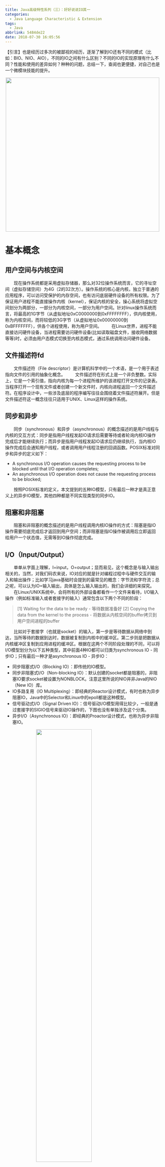 ```yaml
---
title: Java高级特性系列（三）：好好说说IO其一
categories:
  - Java Language Characteristic & Extension
tags:
  - Java
abbrlink: 5484de22
date: 2018-07-30 16:05:56
---
```

【引言】也是经历过多次的被鄙视的经历，逐渐了解到IO还有不同的模式（比如：BIO、NIO、AIO），不同的IO之间有什么区别？不同的IO的实现原理有什么不同？性能和使用的差异如何？种种的问题，总结一下，查阅也更便捷，对自己也是一个微模块技能的提升。
<div align=center><img src="/img/2018-07-30-01.jpg" width="500"/></div>
<!-- more -->

# 基本概念

## 用户空间与内核空间
&emsp;&emsp;现在操作系统都是采用虚拟存储器，那么对32位操作系统而言，它的寻址空间（虚拟存储空间）为4G（2的32次方）。操作系统的核心是内核，独立于普通的应用程序，可以访问受保护的内存空间，也有访问底层硬件设备的所有权限。为了保证用户进程不能直接操作内核（kernel），保证内核的安全，操心系统将虚拟空间划分为两部分，一部分为内核空间，一部分为用户空间。针对linux操作系统而言，将最高的1G字节（从虚拟地址0xC0000000到0xFFFFFFFF），供内核使用，称为内核空间，而将较低的3G字节（从虚拟地址0x00000000到0xBFFFFFFF），供各个进程使用，称为用户空间。
&emsp;&emsp;在Linux世界，进程不能直接访问硬件设备，当进程需要访问硬件设备(比如读取磁盘文件，接收网络数据等等)时，必须由用户态模式切换至内核态模式，通过系统调用访问硬件设备。

## 文件描述符fd
&emsp;&emsp;文件描述符（File descriptor）是计算机科学中的一个术语，是一个用于表述指向文件的引用的抽象化概念。
&emsp;&emsp;文件描述符在形式上是一个非负整数。实际上，它是一个索引值，指向内核为每一个进程所维护的该进程打开文件的记录表。当程序打开一个现有文件或者创建一个新文件时，内核向进程返回一个文件描述符。在程序设计中，一些涉及底层的程序编写往往会围绕着文件描述符展开。但是文件描述符这一概念往往只适用于UNIX、Linux这样的操作系统。

## 同步和异步
&emsp;&emsp;同步（synchronous）和异步（asynchronous）的概念描述的是用户线程与内核的交互方式：同步是指用户线程发起IO请求后需要等待或者轮询内核IO操作完成后才能继续执行；而异步是指用户线程发起IO请求后仍继续执行，当内核IO操作完成后会通知用户线程，或者调用用户线程注册的回调函数。POSIX标准对同步和异步的定义如下：
- A synchronous I/O operation causes the requesting process to be blocked until that I/O operation completes; 
- An asynchronous I/O operation does not cause the requesting process to be blocked; 

&emsp;&emsp;按照POSIX标准的定义，本文提到的五种IO模型，只有最后一种才是真正意义上的异步IO模型，其他四种都是不同实现类型的同步IO。

## 阻塞和非阻塞
&emsp;&emsp;阻塞和非阻塞的概念描述的是用户线程调用内核IO操作的方式：阻塞是指IO操作需要彻底完成后才返回到用户空间；而非阻塞是指IO操作被调用后立即返回给用户一个状态值，无需等到IO操作彻底完成。

## I/O（Input/Output）
&emsp;&emsp;单单从字面上理解，I=input，O=output；显而易见，这个概念是与输入输出相关的，当然，对我们码农来说，IO对应的就是针对编程过程中与硬件交互的输入和输出操作；比如学习java基础时会提到的最常见的概念：字节流和字符流；总之呢，可以认为IO=输入输出，具体是怎么输入输出的，我们会详细的来探究。
&emsp;&emsp;在Linux/UNIX系统中，会将所有的外部设备都看作一个文件来看待，I/O输入操作（例如标准输入或者套接字的输入）通常包含以下两个不同的阶段：
>[1] Waiting for the data to be ready - 等待数据准备好
[2] Copying the data from the kernel to the process - 将数据从内核空间的buffer拷贝到用户空间进程的buffer

&emsp;&emsp;比如对于套接字（也就是socket）的输入，第一步是等待数据从网络中到达，当所等待的数据到达时，数据被复制到内核中的缓冲区。第二步则是把数据从内核缓冲区复制到应用进程的缓冲区。根据在这两个不同阶段处理的不同，可以将I/O模型划分为以下五种类型，其中前面4种IO都可以归类为synchronous IO - 同步IO；只有最后一种才是asynchronous IO - 异步IO：
+ 同步阻塞式I/O（Blocking IO）：即传统的IO模型。
+ 同步非阻塞式I/O（Non-blocking IO）：默认创建的socket都是阻塞的，非阻塞IO要求socket被设置为NONBLOCK。注意这里所说的NIO并非Java的NIO（New IO）库。
+ IO多路复用（IO Multiplexing）：即经典的Reactor设计模式，有时也称为异步阻塞IO，Java中的Selector和Linux中的epoll都是这种模型。
+ 信号驱动式I/O（Signal Driven IO）：信号驱动I/O模型用得比较少，一般是通过套接字的SIGIO信号来驱动IO操作的，下图也没有单独涉及这个分类。
+ 异步I/O（Asynchronous IO）：即经典的Proactor设计模式，也称为异步非阻塞IO。
<img style="clear: both;display: block;margin:auto;" src="/img/2018-07-31-17.jpg" width="60%">

# IO模型详解
> 本章节内容参考自网络博客，感谢大牛们的分享。

&emsp;&emsp;为了理解的简单一些，这里以UDP套接字中的recvfrom函数作为系统调用来说明I/O模型。recvfrom函数类似于标准的read函数，它的作用是从指定的套接字中读取数据报。recvfrom会从应用进程空间运行切换到内核空间中运行，一段时间后会再切换回来。

## 同步阻塞式I/O（Blocking IO）
> blocking IO的特点就是在IO执行的两个阶段都被block了。

&emsp;&emsp;同步阻塞式IO就是我们传统的IO，它特点从命名上即可分析，这个IO的执行过程是阻塞的（也可以理解为同步的），实际就是只要发起了请求，要么整个流程成功返回，要么中途异常返回，在数据没有准备好之前，整个流程是不可插入其他操作的，是处于一种等待状态的。这种模型是最简单的也是效率最差的一种。
&emsp;&emsp;比如下图，阻塞式IO在执行时，由应用进程调用recvfrom，然后会切换到内核空间中运行，直到数据报到达且被复制到应用进程缓冲区中整个流程才算完成，才会返回。
<img style="clear: both;display: block;margin:auto;" src="/img/2018-07-31-01.jpg" width="75%">

## 同步非阻塞式I/O（Non-blocking IO）
> nonblocking IO的特点是用户进程需要不断的主动询问kernel数据好了没有。

&emsp;&emsp;非阻塞的概念，实际是和阻塞相反的，同步非阻塞IO就是在同步阻塞IO的基础上，将socket设置为NONBLOCK。当请求IO时，进程或者操作并不会阻塞在那里等待，相当于会发起一个尝试IO的请求，数据若是准备好了，则顺利完成IO，数据若是没有准备好，那么就返回一个标记（比如错误码之类的）告诉调用端，由调用端决定继续重新发起请求（一般称为轮询，应用进程会持续轮询内核，实际应用时不建议这么操作，因为会导致CPU开销过大）还是切换到其他操作上去。
&emsp;&emsp;比如下图，在前两次调用recvfrom时由于数据报没准备好，因此内核马上返回一个系统调用错误。第3次调用recvfrom时，数据报已准备好，数据报被复制到应用进程的缓冲区，接着recvfrom成功返回。 
<img style="clear: both;display: block;margin:auto;" src="/img/2018-07-31-02.jpg" width="75%">

## IO多路复用（IO Multiplexing）
> I/O 多路复用的特点是通过一种机制一个进程能同时等待多个文件描述符，而这些文件描述符（套接字描述符）其中的任意一个进入读就绪状态，select()函数就可以返回。

&emsp;&emsp;常用的select和poll函数（都是内核提供的多路分离函数）使用了I/O复用模型，比如当我们调用select函数时，将会阻塞于此函数，等待数据报套接字变为可读。当等待的多个套接字中的其中一个或者多个变得可读时，我们调用recvfrom把数据报复制到应用进程缓冲区。
&emsp;&emsp;单纯从概念上看的话，和同步阻塞式IO比较，I/O复用模型好像也没什么优势，而且应用进程为了获取数据报，还得增加了一个额外的select系统调用。不过I/O复用模型的优势在于可以同时等待多个（而不只是一个）套接字描述符就绪。所谓的多路也就是这个意思。
<img style="clear: both;display: block;margin:auto;" src="/img/2018-07-31-03.jpg" width="75%">

## 信号驱动式I/O（Signal Driven IO）
&emsp;&emsp;为了使用该I/O模型，需要开启套接字的信号驱动I/O功能，并通过sigaction系统调用安装一个信号处理函数。sigaction函数立即返回，我们的进程继续工作，即进程没有被阻塞。当数据报准备好时，内核会为该进程产生一个SIGIO信号，这样我们可以在信号处理函数中调用recvfrom读取数据报，也可以在主循环中读取数据报。无论如何处理SIGIO信号，这种模型的优势在于等待数据报到达期间不被阻塞。
<img style="clear: both;display: block;margin:auto;" src="/img/2018-07-31-04.jpg" width="75%">

## 异步I/O（Asynchronous IO）
> asynchronous IO的特点就是在IO执行的两个阶段都不会被block。

&emsp;&emsp;异步I/O模型的工作机制是，启动某个操作，并让内核在整个操作（包括等待数据和将数据从内核复制到用户空间）完成后通知应用进程。异步I/O模型与信号驱动式I/O的区别在于：信号驱动式I/O在数据报准备好时就通知应用进程，应用进程还需要将数据报从内核复制到用户进程缓冲区；而异步I/O模型则是整个操作完成才通知应用进程，应用进程在整个操作期间都不会被阻塞。
<img style="clear: both;display: block;margin:auto;" src="/img/2018-07-31-05.jpg" width="75%">

# 五种模型对比
<img style="clear: both;display: block;margin:auto;" src="/img/2018-07-31-06.jpg" width="80%">
&emsp;&emsp;某博客上面给了个很好的比喻，个人觉得理解起来相当的生动，所以，在这里借用一下。
&emsp;&emsp;话说有A，B，C，D，E五个人在钓鱼，每个人的路数都不一样。 A使用了最古老的鱼竿，所以开始钓鱼后，就一直守着，直接鱼上钩了再拉竿；B由于着急想知道有没鱼上钩，所以隔一会就看一次鱼竿看有没鱼上钩，直到看到鱼上钩后，再拉竿；C同时使用了N支鱼竿来钩鱼，然后等着，只要有其中一支鱼竿有鱼上钩，就将对应的鱼竿拉起来；D的鱼竿比较高级，当有鱼上钩后，会发出警报提示，所以D开始钓鱼后不用一直守着，一旦鱼竿发出警报，D再回来拉竿即可；E为了更省事，直接雇个佣人给他钓鱼，当佣人钓起鱼后，再通知E去取鱼即可。

# I/O 多路复用
> select，poll，epoll三个都是Linux的IO多路复用的机制，可以监视多个描述符的读/写等事件，一旦某个描述符就绪（一般是读或者写事件发生了），就能够将发生的事件通知给关心的应用程序去处理该事件。但本质上，select、poll、epoll本质上都是同步I/O。因为他们都需要在读写事件就绪后自己负责进行读写，也就是说这个读写过程是阻塞的，而异步I/O则无需自己负责进行读写，异步I/O的实现会负责把数据从内核拷贝到用户空间。

## select
```c++
int select (int n, fd_set *readfds, fd_set *writefds, fd_set *exceptfds, struct timeval *timeout);

// 以下是select实现的伪代码
while true {
    select(streams[])
    for i in streams[] {
        if i has data
        read until unavailable
    }
}
```
&emsp;&emsp;select 函数监视的文件描述符分3类，分别是writefds、readfds、和exceptfds。调用后select函数会阻塞，直到有描述符就绪（有数据可读、可写、或者有except），或者超时（timeout指定等待时间，如果立即返回设为null即可），函数返回。当select函数返回后，可以 通过遍历fdset，来找到就绪的描述符。
&emsp;&emsp;select目前几乎在所有的平台上支持，其良好跨平台支持也是它的一个优点。select的一个缺点在于单个进程能够监视的文件描述符的数量存在最大限制，在Linux上一般为1024，可以通过修改宏定义甚至重新编译内核的方式提升这一限制，但是这样也会造成效率的降低。
&emsp;&emsp;如果没有I/O事件产生，我们的程序就会阻塞在select处。但是我们从select那里仅仅知道了，有I/O事件发生了，但却并不知道是那几个流（可能有一个，多个，甚至全部），我们只能无差别轮询所有流，找出能读出数据，或者写入数据的流，对他们进行操作。这里我们有O(n)的无差别轮询复杂度，同时处理的流越多，每一次无差别轮询时间就越长。

## poll
```c++
int poll (struct pollfd *fds, unsigned int nfds, int timeout);

// 不同与select使用三个位图来表示三个fdset的方式，poll使用一个 pollfd的指针实现。
struct pollfd {
    int fd; /* file descriptor */
    short events; /* requested events to watch */
    short revents; /* returned events witnessed */
};
```
&emsp;&emsp;pollfd结构包含了要监视的event和发生的event，不再使用select“参数-值”传递的方式。同时，pollfd并没有最大数量限制（但是数量过大后性能也是会下降）。 和select函数一样，poll返回后，需要轮询pollfd来获取就绪的描述符。
&emsp;&emsp;poll与select不同，通过一个pollfd数组向内核传递需要关注的事件，故没有描述符个数的限制，pollfd中的events字段和revents分别用于标示关注的事件和发生的事件，故pollfd数组只需要被初始化一次。

## epoll
```c++
int epoll_create(int size)；//创建一个epoll的fd句柄，size用来告诉内核这个监听的数目一共有多大
// --------------------------------------------------------------------------------------------

int epoll_ctl(int epfd, int op, int fd, struct epoll_event *event)；
// 部分定义
struct epoll_event {
  __uint32_t events;  /* Epoll events */
  epoll_data_t data;  /* User data variable */
};

//events可以是以下几个宏的集合：
EPOLLIN ：表示对应的文件描述符可以读（包括对端SOCKET正常关闭）；
EPOLLOUT：表示对应的文件描述符可以写；
EPOLLPRI：表示对应的文件描述符有紧急的数据可读（这里应该表示有带外数据到来）；
EPOLLERR：表示对应的文件描述符发生错误；
EPOLLHUP：表示对应的文件描述符被挂断；
EPOLLET： 将EPOLL设为边缘触发(Edge Triggered)模式，这是相对于水平触发(Level Triggered)来说的。
EPOLLONESHOT：只监听一次事件，当监听完这次事件之后，如果还需要继续监听这个socket的话，需要再次把这个socket加入到EPOLL队列里
// --------------------------------------------------------------------------------------------

int epoll_wait(int epfd, struct epoll_event * events, int maxevents, int timeout);
// 伪代码
while true {
    active_stream[] = epoll_wait(epollfd)
    for i in active_stream[] {
        read or write till
    }
}
```
&emsp;&emsp;epoll是在2.6内核中提出的，是之前的select和poll的增强版本。相对于select和poll来说，epoll更加灵活，没有描述符限制。epoll使用一个文件描述符管理多个描述符，将用户关心的文件描述符的事件存放到内核的一个事件表中，这样在用户空间和内核空间的copy只需一次。
&emsp;&emsp;epoll可以理解为event poll，不同于忙轮询和无差别轮询，epoll之会把哪个流发生了怎样的I/O事件通知我们。此时我们对这些流的操作都是有意义的。（复杂度降低到了O(1)或者O(k)）
&emsp;&emsp;epoll是poll的一种优化，返回后不需要对所有的fd进行遍历，在内核中维持了fd的列表。select和poll是将这个内核列表维持在用户态，然后传递到内核中。与poll/select不同，epoll不再是一个单独的系统调用，而是由epoll_create / epoll_ctl / epoll_wait三个系统调用组成，后面将会看到这样做的好处。epoll在2.6以后的内核才支持。

# Reactor 和 Proactor 
> Reactor 和 Proactor 是基于事件驱动，在网络编程中经常用到两种设计模式，不同的IO模型也用到了这两种设计模式，这里就简单说说两者的特性。

## Reactor设计模式（IO多路复用）

### 概念
&emsp;&emsp;Reactor，即反应堆（“反应”即“倒置”，“控制逆转”）。Reactor 的一般工作过程是首先在 Reactor 中注册（Reactor）感兴趣事件，并在注册时候指定某个已定义的回调函数（callback）；当客户端发送请求时，在 Reactor 中会触发刚才注册的事件，并调用对应的处理函数。在这一个处理回调函数中，一般会有数据接收、处理、回复请求等操作。
<img style="clear: both;display: block;margin:auto;" src="/img/2018-07-31-07.jpg" width="75%">

### 角色分类
+ Handle 句柄；用来标识socket连接或是打开文件；
+ Synchronous Event Demultiplexer：同步事件多路分解器：由操作系统内核实现的一个函数；用于阻塞等待发生在句柄集合上的一个或多个事件；（如select/epoll；）
+ Event Handler：事件处理接口
+ Concrete Event HandlerA：实现应用程序所提供的特定事件处理逻辑；
+ Reactor：反应器，定义一个接口，实现以下功能：
 + 供应用程序注册和删除关注的事件句柄；
 + 运行事件循环；
 + 有就绪事件到来时，分发事件到之前注册的回调函数上处理；

### 时序图
+ 应用启动，将关注的事件handle注册到Reactor中；
+ 调用Reactor，进入无限事件循环，等待注册的事件到来；
+ 事件到来，select返回，Reactor将事件分发到之前注册的回调函数中处理；
<img style="clear: both;display: block;margin:auto;" src="/img/2018-07-31-13.jpg" width="75%">


### 关键参与者
+ 描述符（handle）：由操作系统提供的资源，用于识别每一个事件，如Socket描述符、文件描述符、信号的值等。在Linux中，它用一个整数来表示。事件可以来自外部，如来自客户端的连接请求、数据等。事件也可以来自内部，如信号、定时器事件。
+ 同步事件多路分离器（event demultiplexer）：事件的到来是随机的、异步的，无法预知程序何时收到一个客户连接请求或收到一个信号。所以程序要循环等待并处理事件，这就是事件循环。在事件循环中，等待事件一般使用I/O复用技术实现。在linux系统上一般是select、poll、epol_waitl等系统调用，用来等待一个或多个事件的发生。I/O框架库一般将各种I/O复用系统调用封装成统一的接口，称为事件多路分离器。调用者会被阻塞，直到分离器分离的描述符集上有事件发生。
+ 事件处理器（event handler）：I/O框架库提供的事件处理器通常是由一个或多个模板函数组成的接口。这些模板函数描述了和应用程序相关的对某个事件的操作，用户需要继承它来实现自己的事件处理器，即具体事件处理器。因此，事件处理器中的回调函数一般声明为虚函数，以支持用户拓展。
+ 具体的事件处理器（concrete event handler）：是事件处理器接口的实现。它实现了应用程序提供的某个服务。每个具体的事件处理器总和一个描述符相关。它使用描述符来识别事件、识别应用程序提供的服务。
+ Reactor 管理器（reactor）：定义了一些接口，用于应用程序控制事件调度，以及应用程序注册、删除事件处理器和相关的描述符。它是事件处理器的调度核心。 Reactor管理器使用同步事件分离器来等待事件的发生。一旦事件发生，Reactor管理器先是分离每个事件，然后调度事件处理器，最后调用相关的模 板函数来处理这个事件。

### 如何使用Reactor模式

#### Classic Service Design（传统型）
<img style="clear: both;display: block;margin:auto;" src="/img/2018-07-31-10.jpg" width="75%">
&emsp;&emsp;传统的服务设计，一般是来一个请求系统都会分配一个线程去处理，粗一看似乎合情合理，但是一旦并发量上来之后，系统的支撑能力、处理能力将急剧下降；所以一般情况下，不建议使用这种简单粗暴的服务设计模式。
&emsp;&emsp;当然，很多人会想到说我们可以使用线程池技术来避免不断的创建和分配新线程，但实际上线程池也并不能很好满足高并发的线程需求，当海量请求到来时，线程池中的工作线程达到饱和状态，这时可能就导致请求被抛弃、阻塞，也无法支撑客户端的业务需求。
&emsp;&emsp;传统的服务设计代码实现粗略流程如下：
```java
class Server implements Runnable {
    public void run() {
        try {
            ServerSocket ss = new ServerSocket(PORT);
            while (!Thread.interrupted())
                new Thread(new Handler(ss.accept())).start();
            // or, single-threaded, or a thread pool
        } catch (IOException ex) {
            /* ... */ }
    }
 
    static class Handler implements Runnable {
        final Socket socket;
 
        Handler(Socket s) {
            socket = s;
        }
 
        public void run() {
            try {
                byte[] input = new byte[MAX_INPUT];
                socket.getInputStream().read(input);
                byte[] output = process(input);
                socket.getOutputStream().write(output);
            } catch (IOException ex) {
                /* ... */ }
        }
 
        private byte[] process(byte[] cmd) {
            /* ... */ }
    }
}
```
&emsp;&emsp;进一步思考，我们可以将一次完整的请求切分成几个小的任务，每一个小任务都是非阻塞的；对于读写操作，使用NIO对其进行读写；不同的任务将被分配到相关联的处理器上进行处理，每个处理器都是通过异步回调机制实现。这样就可以大大提高系统吞吐量，减少响应时间。而这就是下面将要说到的Reactor模式的两种服务设计方式。

#### Basic Reactor Design（单线程）
&emsp;&emsp;单线程版的Reactor模式如下图所示。对于客户端的所有请求，都有一个专门的线程去进行处理，这个线程无限循环去监听是否有客户的请求到来，一旦收到客户端的请求，就将其分发给响应的处理器进行处理。
<img style="clear: both;display: block;margin:auto;" src="/img/2018-07-31-11.jpg" width="75%">

##### Reactor
&emsp;&emsp;
```java
class Reactor implements Runnable {
    final Selector selector;
    final ServerSocketChannel serverSocket;
 
    /**
    * Reactor，首先需要创建一个Selector和一个ServerSocketChannel ，将监听的端口绑定到Channel中
    * 还需要设置Channel为非阻塞，并在Selector上注册自己感兴趣的时事件，可以是连接事件，也可以是读写事件。
    */
    Reactor(int port) throws IOException {
        selector = Selector.open();
        serverSocket = ServerSocketChannel.open();
        serverSocket.socket().bind(new InetSocketAddress(port));
        serverSocket.configureBlocking(false);
        SelectionKey sk = serverSocket.register(selector, SelectionKey.OP_ACCEPT);
        sk.attach(new Acceptor());
    }
    /*
     * Alternatively, use explicit SPI provider: SelectorProvider p =
     * SelectorProvider.provider(); selector = p.openSelector();
     * serverSocket = p.openServerSocketChannel();
     */
     
    // class Reactor continued
    /** 
    * boss线程的主要处理逻辑，它负责接收请求并安排给对应的handle处理；
    * 只要当前线程不中断就会一直监听，其中selector.select()是阻塞的，
    * 一旦又请求到来时，就会从selector中获取到对应的SelectionKey ，然后将其下发给后续处理程序(工作线程)进行处理。
    */
    public void run() { // normally in a new Thread
        try {
            while (!Thread.interrupted()) {
                selector.select();
                Set selected = selector.selectedKeys();
                Iterator it = selected.iterator();
                while (it.hasNext())
                    dispatch((SelectionKey)(it.next());
                    selected.clear();
                }
        } catch (IOException ex) {
            /* ... */ }
        }
     
    }
     
    void dispatch(SelectionKey k) {
        Runnable r = (Runnable) (k.attachment());
        if (r != null)
            r.run();
    }
}
```

##### Acceptor
```java
// class Reactor continued
/**
 * Acceptor也是一个线程，在其run方法中，通过判断serverSocket.accept()方法来获取SocketChannel
 * 只要SocketChannel 不为空，则创建一个handler进行相应处理。
 */
class Acceptor implements Runnable { // inner
    public void run() {
        try {
            SocketChannel c = serverSocket.accept();
            if (c != null)
                new Handler(selector, c);
        } catch (IOException ex) {
            /* ... */ }
    }
}
```

##### Handler
```java
/**
 * 一个handler就是一个线程，其中的SocketChannel 被设置成非阻塞。默认在Selector上注册了读事件并绑定到SocketChannel 上。
 */
final class Handler implements Runnable {
    final SocketChannel socket;
    final SelectionKey sk;
    ByteBuffer input = ByteBuffer.allocate(MAXIN);
    ByteBuffer output = ByteBuffer.allocate(MAXOUT);
    static final int READING = 0, SENDING = 1;
    int state = READING;
 
    Handler(Selector sel, SocketChannel c) throws IOException {
        socket = c;
        c.configureBlocking(false);
        // Optionally try first read now
        sk = socket.register(sel, 0);
        sk.attach(this);
        sk.interestOps(SelectionKey.OP_READ);
        sel.wakeup();
    }
 
    boolean inputIsComplete() {
        /* ... */ }
 
    boolean outputIsComplete() {
        /* ... */ }
 
    void process() {
        /* ... */ }
    
    // class Handler continued
    public void run() {
        try {
            if (state == READING)
                read();
            else if (state == SENDING)
                send();
        } catch (IOException ex) {
            /* ... */ }
    }
     
    void read() throws IOException {
        socket.read(input);
        if (inputIsComplete()) {
            process();
            state = SENDING;
            // Normally also do first write now
            sk.interestOps(SelectionKey.OP_WRITE);
        }
    }
     
    void send() throws IOException {
        socket.write(output);
        if (outputIsComplete())
            sk.cancel();
    }
}
```

#### Worker Thread Pools for Reactor（多线程）
<img style="clear: both;display: block;margin:auto;" src="/img/2018-07-31-12.jpg" width="75%">

##### Handler
```java
/**
 * 考虑到工作线程的复用，将工作线程设计为线程池；在handler中使用线程池来处理任务。
 * Reactor分成两部分，mainReactor负责监听并accept新连接，然后将建立的socket通过多路复用器（Acceptor）分派给subReactor。
 * subReactor负责多路分离已连接的socket，读写网络数据；
 * 业务处理功能，其交给worker线程池完成。通常，subReactor个数上可与CPU个数等同。
 */
class Handler implements Runnable {
    // uses util.concurrent thread pool
    static PooledExecutor pool = new PooledExecutor(...);
    static final int PROCESSING = 3;
 
    // ...
    synchronized void read() { // ...
        socket.read(input);
        if (inputIsComplete()) {
            state = PROCESSING;
            pool.execute(new Processer());
        }
    }
 
    synchronized void processAndHandOff() {
        process();
        state = SENDING; // or rebind attachment
        sk.interest(SelectionKey.OP_WRITE);
    }
 
    class Processer implements Runnable {
        public void run() {
            processAndHandOff();
        }
    }
}
```

## Proactor设计模式（异步IO）

### 概念
&emsp;&emsp;从上面 Reactor 模式中，发现服务端数据的接收和发送都占用了用户状态（还有一种内核态），这样服务器的处理操作就在数据的读写上阻塞花费了时间，节省这些时间的办法是借助操作系统的异步读写；异步读写在调用的时候可以传递回调函数或者回送信号，当异步操作完毕，内核会自动调用回调函数或者发送信号。Proactor 就是这么做的，所以Proataor很依赖操作系统。
<img style="clear: both;display: block;margin:auto;" src="/img/2018-07-31-14.jpg" width="75%">

### 角色分类
+ Handle 句柄；用来标识socket连接或是打开文件；
+ Asynchronous Operation Processor：异步操作处理器；负责执行异步操作，一般由操作系统内核实现；
+ Asynchronous Operation：异步操作
+ Completion Event Queue：完成事件队列；异步操作完成的结果放到队列中等待后续使用
+ Proactor：主动器；为应用程序进程提供事件循环；从完成事件队列中取出异步操作的结果，分发调用相应的后续处理逻辑；
+ Completion Handler：完成事件接口；一般是由回调函数组成的接口；
+ Concrete Completion Handler：完成事件处理逻辑；实现接口定义特定的应用处理逻辑；

### 时序图
+ 应用程序启动，调用异步操作处理器提供的异步操作接口函数，调用之后应用程序和异步操作处理就独立运行；应用程序可以调用新的异步操作，而其它操作可以并发进行；
+ 应用程序启动Proactor主动器，进行无限的事件循环，等待完成事件到来；
+ 异步操作处理器执行异步操作，完成后将结果放入到完成事件队列；
+ 主动器从完成事件队列中取出结果，分发到相应的完成事件回调函数处理逻辑中；
<img style="clear: both;display: block;margin:auto;" src="/img/2018-07-31-15.jpg" width="75%">

### 参考文献
<img style="clear: both;display: block;margin:auto;" src="/img/2018-07-31-08.jpg" width="75%">
<img style="clear: both;display: block;margin:auto;" src="/img/2018-07-31-09.jpg" width="75%">
&emsp;&emsp;以上两幅骚气的截图均来自Douglas C. Schmidt的Proactor说明文档，如果有时间想详细研究，可以通过以下链接下载原文（纯英文的版本）<a href="/attaches/2018-07-31-Proactor.pdf">2018-07-31-Proactor.pdf</a>

## 两种模式的区别

### 主动和被动
+ Reactor将handle放到select()，等待可写就绪，然后调用write()写入数据；
+ 写完处理后续逻辑；Proactor调用aoi_write后立刻返回，由内核负责写操作，写完后调用相应的回调函数处理后续逻辑；
+ Reactor被动的等待指示事件的到来并做出反应；它有一个等待的过程，做什么都要先放入到监听事件集合中等待handler可用时再进行操作；
+ Proactor直接调用异步读写操作，调用完后立刻返回；

### 实现
+ Reactor实现了一个被动的事件分离和分发模型，服务等待请求事件的到来，再通过不受间断的同步处理事件，从而做出反应；
+ Proactor实现了一个主动的事件分离和分发模型；这种设计允许多个任务并发的执行，从而提高吞吐量；并可执行耗时长的任务（各个任务间互不影响）

### 优点
+ Reactor实现相对简单，对于耗时短的处理场景处理高效；
+ 操作系统可以在多个事件源上等待，并且避免了多线程编程相关的性能开销和编程复杂性；
+ 事件的串行化对应用是透明的，可以顺序的同步执行而不需要加锁；
+ 事务分离：将与应用无关的多路分解和分配机制和与应用相关的回调函数分离开来，

Proactor性能更高，能够处理耗时长的并发场景；

### 缺点
+ Reactor处理耗时长的操作会造成事件分发的阻塞，影响到后续事件的处理；
+ Proactor实现逻辑复杂；依赖操作系统对异步的支持，目前实现了纯异步操作的操作系统少，实现优秀的如windows IOCP，但由于其windows系统用于服务器的局限性，目前应用范围较小；而Unix/Linux系统对纯异步的支持有限，应用事件驱动的主流还是通过select/epoll来实现；

### 适用场景
+ Reactor：同时接收多个服务请求，并且依次同步的处理它们的事件驱动程序；
+ Proactor：异步接收和同时处理多个服务请求的事件驱动程序；